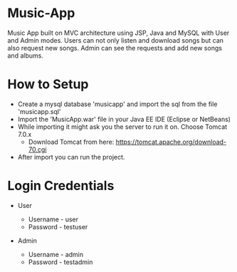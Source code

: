 # Music-App

Music App built on MVC architecture using JSP, Java and MySQL with User and Admin modes. 
Users can not only listen and download songs but can also request new songs.
Admin can see the requests and add new songs and albums.

# How to Setup

* Create a mysql database 'musicapp' and import the sql from the file 'musicapp.sql'
* Import the 'MusicApp.war' file in your Java EE IDE (Eclipse or NetBeans)
* While importing it might ask you the server to run it on. Choose Tomcat 7.0.x  
  * Download Tomcat from here: https://tomcat.apache.org/download-70.cgi
* After import you can run the project.

# Login Credentials
* User
  * Username - user
  * Password - testuser

* Admin
  * Username - admin
  * Password - testadmin


